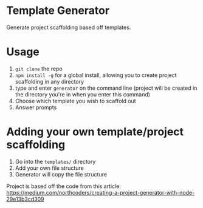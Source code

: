# Template Generator
Generate project scaffolding based off templates.

# Usage
1. `git clone` the repo
1. `npm install -g` for a global install, allowing you to create project scaffolding in any directory
1. type and enter `generator` on the command line (project will be created in the directory you're in when you enter this command)
1. Choose which template you wish to scaffold out
1. Answer prompts

# Adding your own template/project scaffolding
1. Go into the `templates/` directory
1. Add your own file structure
1. Generator will copy the file structure


Project is based off the code from this article:  
https://medium.com/northcoders/creating-a-project-generator-with-node-29e13b3cd309
